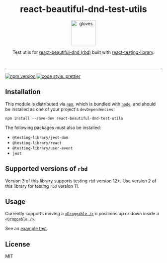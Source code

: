 <div align="center">
  <h1>react-beautiful-dnd-test-utils</h1>
  <a href="https://emojipedia.org/gloves/">
    <img height="80" width="80" alt="gloves" src="https://raw.githubusercontent.com/colinrcummings/react-beautiful-dnd-test-utils/master/other/gloves.png" />
  </a>

  <p>Test utils for <a href="https://github.com/atlassian/react-beautiful-dnd">react-beautiful-dnd (rbd)</a> built with <a href="https://github.com/testing-library/react-testing-library">react-testing-library</a>.</p>

  <br />
</div>

<hr />

[![npm version](https://badge.fury.io/js/react-beautiful-dnd-test-utils.svg)](https://badge.fury.io/js/react-beautiful-dnd-test-utils)
[![code style: prettier](https://img.shields.io/badge/code_style-prettier-ff69b4.svg)](https://github.com/prettier/prettier)

## Installation

This module is distributed via [`npm`](https://www.npmjs.com/), which is bundled with [`node`](https://nodejs.org/en/), and
should be installed as one of your project's `devDependencies`:

```
npm install --save-dev react-beautiful-dnd-test-utils
```

The following packages must also be installed:

- `@testing-library/jest-dom`
- `@testing-library/react`
- `@testing-library/user-event`
- `jest`

## Supported versions of `rbd`

Version 3 of this library supports testing `rbd` version 12+. Use version 2 of this library for testing `rbd` version 11.

## Usage

Currently supports moving a [`<Draggable />`](https://github.com/atlassian/react-beautiful-dnd/blob/master/docs/api/draggable.md) _n_ positions up or down inside a [`<Droppable />`](https://github.com/atlassian/react-beautiful-dnd/blob/master/docs/api/droppable.md).

See an [example test](./example/src/App.test.js).

## License

MIT
